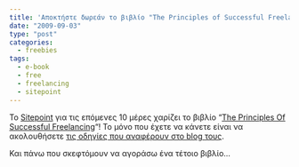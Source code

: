 ```yaml
---
title: 'Αποκτήστε δωρεάν το βιβλίο "The Principles of Successful Freelancing"'
date: "2009-09-03"
type: "post"
categories:
  - freebies
tags:
  - e-book
  - free
  - freelancing
  - sitepoint
---
```


To [Sitepoint](http://www.sitepoint.com/ "The Principles of Successful Freelancing is FREE for 10 days!") για τις επόμενες 10 μέρες χαρίζει το βιβλίο &#8220;[The Principles Of Successful Freelancing](http://www.sitepoint.com/books/freelancer1/ "The Principles Of Successful Freelancing book")&#8220;! Το μόνο που έχετε να κάνετε είναι να ακολουθήσετε [τις οδηγίες που αναφέρουν στο blog τους](http://www.sitepoint.com/blogs/2009/09/03/the-principles-of-successful-freelancing-is-free-for-10-days/ "The Principles of Successful Freelancing is FREE for 10 days!").

Και πάνω που σκεφτόμουν να αγοράσω ένα τέτοιο βιβλίο...
